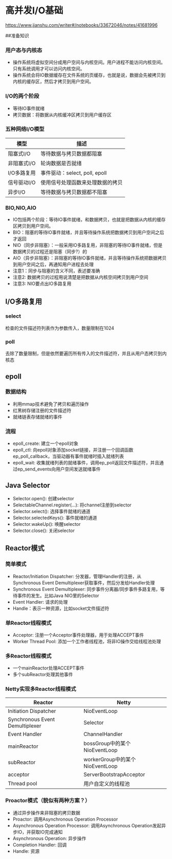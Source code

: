 # 高并发I/O基础
https://www.jianshu.com/writer#/notebooks/33672046/notes/41681996

##准备知识

### 用户态与内核态
- 操作系统将虚拟空间分成用户空间与内核空间。用户进程不能访问内核空间。只有系统调用才可以访问内核空间。
- 操作系统会将IO数据缓存在文件系统的页缓存，也就是说，数据会先被拷贝到内核的缓存区，然后才拷贝到用户空间。

### I/O的两个阶段
- 等待IO事件就绪
- 拷贝数据：将数据从内核缓冲区拷贝到用户缓存区

### 五种网络I/O模型
|模型|描述|
|------|------|
|阻塞式I/O|等待数据与拷贝数据都阻塞|
|非阻塞式I/O|轮询数据是否就绪|
|I/O多路复用|事件驱动：select, poll, epoll|
|信号驱动I/O|使用信号处理函数来处理数据的拷贝|
|异步I/O|等待数据与拷贝数据都不阻塞|

### BIO,NIO,AIO
- IO包括两个阶段：等待IO事件就绪，和数据拷贝，也就是把数据从内核的缓存区拷贝到用户空间。
- BIO：阻塞的等待IO事件就绪，并且等待操作系统把数据拷贝到用户空间之后才返回
- NIO（同步非阻塞）：一般采用IO多路复用，非阻塞的等待IO事件就绪，但是数据拷贝的过程还是阻塞（同步?）的
- AIO（异步非阻塞）：非阻塞的等待IO事件就绪，并且等待操作系统把数据拷贝到用户空间之后，再通知用户进程去处理
- 注意1：同步与阻塞的含义不同，表述要准确
- 注意2: 数据拷贝的过程用说清楚是把数据从内核空间拷贝到用户空间
- 注意3: NIO要点出IO多路复用

## I/O多路复用

### select
检查的文件描述符列表作为参数传入，数量限制在1024

### poll
去除了数量限制，但是依然要遍历所有传入的文件描述符，并且从用户态拷贝到内核态

## epoll

### 数据结构
- 利用mmap技术避免了拷贝和遍历操作
- 红黑树存储注册的文件描述符
- 就绪链表存储就绪的事件

### 流程
- epoll_create: 建立一个epoll对象
- epoll_ctl: 向epoll对象添加socket链接，并注册一个回调函数ep_poll_callback，当驱动器有事件就绪时插入就绪列表
- epoll_wait: 收集就绪列表的就绪事件，调用ep_poll返回文件描述符，并且通过ep_send_events向用户空间发送就绪事件


## Java Selector
* Selector.open(): 创建selector
* SelectableChannel.register(...): 将channel注册到selector
* Selector.select(): 选择事件就绪的通道
* Selector.selectedKeys(): 事件就绪的通道
* Selector.wakeUp(): 唤醒selector
* Selector.close(): 关闭selector


## Reactor模式

### 简单模式
- Reactor/Initiation Dispatcher: 分发器，管理Handler的注册，从Synchronous Event Demultiplexer获取事件，然后分发给Handler处理
- Synchronous Event Demultiplexer: 同步事件分离器/同步事件多路复用，等待事件的发生。比如Java NIO里的Selector
- Event Handler: 请求的处理
- Handle：表示一种资源，比如socket文件描述符

### 单Reactor线程模式
- Acceptor: 注册一个Acceptor事件处理器，用于处理ACCEPT事件
- Worker Thread Pool: 添加一个工作者线程池，将非IO操作交给线程池处理

### 多Reactor线程模式
- 一个mainReactor处理ACCEPT事件
- 多个subReactor处理其他事件

### Netty实现多Reactor线程模式
|Reactor|Netty|
|------|------|
|Initiation Dispatcher|NioEventLoop|
|Synchronous Event Demultiplexer|Selector|
|Event Handler|ChannelHandler|
|mainReactor|bossGroup中的某个NioEventLoop|
|subReactor|workerGroup中的某个NioEventLoop|
|acceptor|ServerBootstrapAcceptor|
|Thread pool|用户自定义的线程池|

### Proactor模式（貌似有两种方案？）
- 通过异步操作来非阻塞的拷贝数据
- Proactor: 调用Asynchronous Operation Processor
- Asynchronous Operation Processor: 调用Asynchronous Operation发起异步IO，并获取IO完成通知
- Asynchronous Operation: 异步操作
- Completion Handler: 回调
- Handle: 资源



